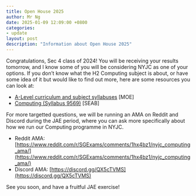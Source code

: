 ```yaml
---
title: Open House 2025
author: Mr Ng
date: 2025-01-09 12:09:00 +0800
categories:
- update
layout: post
description: "Information about Open House 2025"
---
```


Congratulations, Sec 4 class of 2024! You will be receiving your results tomorrow, and I know some of you will be considering NYJC as one of your options. If you don’t know what the H2 Computing subject is about, or have some idea of it but would like to find out more, here are some resources you can look at:

- [A-Level curriculum and subject syllabuses](https://www.moe.gov.sg/post-secondary/a-level-curriculum-and-subject-syllabuses) [MOE]
- [Computing (Syllabus 9569)]({{site.data.links["current-syllabus"]["url"]}}) [SEAB]

For more targetted questions, we will be running an AMA on Reddit and Discord during the JAE period, where you can ask more specifically about how we run our Computing programme in NYJC.

- Reddit AMA: [https://www.reddit.com/r/SGExams/comments/1hx4bz1/nyjc_computing_ama/](https://www.reddit.com/r/SGExams/comments/1hx4bz1/nyjc_computing_ama/)
- Discord AMA: [https://discord.gg/QX5cTVMS](https://discord.gg/QX5cTVMS)

See you soon, and have a fruitful JAE exercise!
